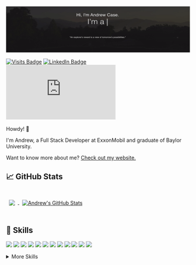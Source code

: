 [![Andrew's GitHub Banner](./assets/GitHubBanner.gif)](https://andrewcase.dev/)

[![Visits Badge](https://badges.pufler.dev/visits/AndrewC0128/AndrewC0128)](https://andrewcase.dev/) [![LinkedIn Badge](https://img.shields.io/badge/LinkedIn-Profile-informational?style=flat&logo=linkedin&logoColor=white&color=0D76A8)](https://www.linkedin.com/in/andrewcase1/) [![Resume Badge](https://img.shields.io/github/size/AndrewC0128/PersonalWebsiteReact/public/Resume_ACASE.pdf?color=white&label=Resume&logoColor=white)](https://andrewcase.dev/Resume_ACASE.pdf)

Howdy! 👋

I'm Andrew, a Full Stack Developer at ExxonMobil and graduate of Baylor University.
<!-- Which is a fancy way of saying: I help create useful software improvements for 17,000+ company's payroll and I went to school to learn techniques of how to best develop software and its implementation. -->
<!-- I help create useful technologies for every part of a company's workforce and I went to school to learn techniques of how to best develop software. -->

Want to know more about me? [Check out my website.](https://andrewcase.dev/)

## &#x1f4c8; GitHub Stats

<br>

<a href="https://github.com/AndrewC0128/">
  <img align="center" style="margin:0.5rem" src="https://github-readme-stats.vercel.app/api/top-langs/?username=AndrewC0128&hide=html,css&title_color=ffffff&text_color=c9cacc&icon_color=4AB197&bg_color=1A2B34"/>
</a>

<a href="https://github.com/AndrewC0128">
  <img align="center" style="margin:0.5rem" src="https://github-readme-stats.vercel.app/api?username=AndrewC0128&show_icons=true&line_height=27&count_private=true&title_color=ffffff&text_color=c9cacc&icon_color=4AB097&bg_color=1A2B34" alt="Andrew's GitHub Stats" />
</a>

<br>
<br>

## 💼 Skills

![](https://img.shields.io/badge/Code-C++-blue.svg?style=flat&logo=c%2B%2B)
![](https://img.shields.io/badge/Code-C-informational?style=flat&logo=c&logoColor=white&color=3C49A5)
![](https://img.shields.io/badge/Code-Bash-informational?style=flat&logo=gnu-bash&logoColor=white&color=203E6A)
![](https://img.shields.io/badge/Code-Java-informational?style=flat&logo=java&logoColor=white&color=D9762C)
![](https://img.shields.io/badge/Code-Kotlin-informational?style=flat&logo=kotlin&logoColor=white&color=7C70DC)
![](https://img.shields.io/badge/Code-Python-informational?style=flat&logo=python&logoColor=white&color=F9DB65)
![](https://img.shields.io/badge/Code-MySQL-informational?style=flat&logo=MySQL&logoColor=white&color=51789E)
![](https://img.shields.io/badge/Code-Angular-informational?style=flat&logo=angular&logoColor=white&color=CB2B39)
![](https://img.shields.io/badge/Code-CSharp-informational?style=flat&logo=c-sharp&logoColor=white&color=611D73)
![](https://img.shields.io/badge/Code-Spark-informational?style=flat&logo=apache-spark&logoColor=white&color=D87833)
![](https://img.shields.io/badge/Code-Hadoop-informational?style=flat&logo=apache&logoColor=white&color=FEFD54)
![](https://img.shields.io/badge/Code-React-informational?style=flat&logo=react&logoColor=white&color=82D7F7)

<details>
<summary>More Skills</summary>
<br>

![](https://img.shields.io/badge/Code-JavaScript-informational?style=flat&logo=JavaScript&logoColor=white&color=EBD94E)
![](https://img.shields.io/badge/Code-TypeScript-informational?style=flat&logo=TypeScript&logoColor=white&color=4272BA)
![](https://img.shields.io/badge/Code-MongoDB-informational?style=flat&logo=MongoDB&logoColor=white&color=5A9946)
![](https://img.shields.io/badge/Style-CSS-informational?style=flat&logo=css3&logoColor=white&color=55A2D0)

<br>

![](https://img.shields.io/badge/Tools-Docker-informational?style=flat&logo=docker&logoColor=white&color=488FDF)
![](https://img.shields.io/badge/Tools-Netlify-informational?style=flat&logo=netlify&logoColor=white&color=5BB3B2)
![](https://img.shields.io/badge/Tools-Jenkins-informational?style=flat&logo=jenkins&logoColor=white&color=E5D0B5)
![](https://img.shields.io/badge/Tools-NPM-informational?style=flat&logo=npm&logoColor=white&color=B5423C)
![](https://img.shields.io/badge/Tools-Postman-informational?style=flat&logo=Postman&logoColor=white&color=E67145)
![](https://img.shields.io/badge/Tools-GitHub-informational?style=flat&logo=GitHub&logoColor=white&color=F7F7F7)
![](https://img.shields.io/badge/Tools-GitLab-informational?style=flat&logo=GitLab&logoColor=white&color=E4723A)
</details>

